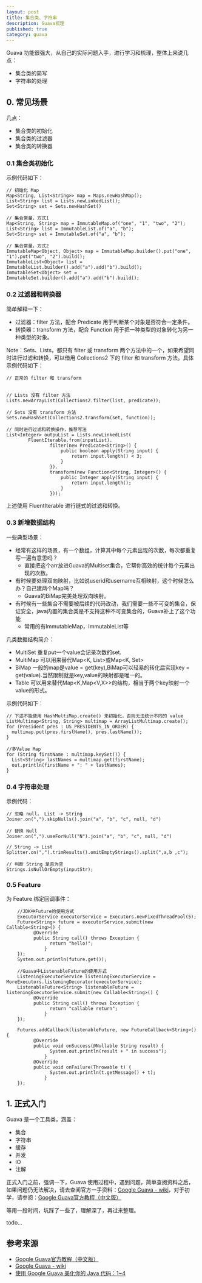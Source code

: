 ```yaml
---
layout: post
title: 集合类、字符串
description: Guava梳理
published: true
category: guava
---
```




Guava 功能很强大，从自己的实际问题入手，进行学习和梳理，整体上来说几点：

* 集合类的简写
* 字符串的处理


## 0. 常见场景


几点：

* 集合类的初始化
* 集合类的过滤器
* 集合类的转换器


### 0.1 集合类初始化

示例代码如下：

	// 初始化 Map
	Map<String, List<String>> map = Maps.newHashMap();
	List<String> list = Lists.newLinkedList();
	Set<String> set = Sets.newHashSet()
	
	// 集合常量，方式1
	Map<String, String> map = ImmutableMap.of("one", "1", "two", "2");
	List<String> list = ImmutableList.of("a", "b");
	Set<String> set = ImmutableSet.of("a", "b");
	
	// 集合常量，方式2
	ImmutableMap<Object, Object> map = ImmutableMap.builder().put("one", "1").put("two", "2").build();
	ImmutableList<Object> list = ImmutableList.builder().add("a").add("b").build(); 
	ImmutableSet<Object> set = ImmutableSet.builder().add("a").add("b").build();
	
	


### 0.2 过滤器和转换器


简单解释一下：

* 过滤器：filter 方法，配合 Predicate 用于判断某个对象是否符合一定条件。
* 转换器：transform 方法，配合 Function 用于把一种类型的对象转化为另一种类型的对象。

Note：Sets、Lists，都只有 filter 或 transform 两个方法中的一个，如果希望同时进行过滤和转换，可以借用 Collections2 下的 filter 和 transform 方法。具体示例代码如下：

	// 正常的 filter 和 transform
	
	
	// Lists 没有 filter 方法
	Lists.newArrayList(Collections2.filter(list, predicate));
	
	// Sets 没有 transform 方法
	Sets.newHashSet(Collections2.transform(set, function));
	
	// 同时进行过滤和转换操作，推荐写法
    List<Integer> outpuList = Lists.newLinkedList(
            FluentIterable.from(inputList).
                    filter(new Predicate<String>() {
                        public boolean apply(String input) {
                            return input.length() < 3;
                        }
                    }).
                    transform(new Function<String, Integer>() {
                        public Integer apply(String input) {
                            return input.length();
                        }
                    }));


上述使用 FluentIterable 进行链式的过滤和转换。




### 0.3 新增数据结构

一些典型场景：

* 经常有这样的场景，有一个数组，计算其中每个元素出现的次数，每次都重复写一遍有意思吗？
	* 直接把这个arr放进Guava的Multiset集合，它帮你高效的统计每个元素出现的次数。
* 有时候要处理双向映射，比如说userid和username互相映射，这个时候怎么办？自己建两个Map吗？
	* Guava的BiMap完美处理双向映射。
* 有时候有一些集合不需要被后续的代码改动，我们需要一些不可变的集合，保证安全，java内置的集合类是不支持这种不可变集合的，Guava补上了这个功能
	* 常用的有ImmutableMap，ImmutableList等

几类数据结构简介：

* MultiSet 重复put一个value会记录次数的set.
* MultiMap 可以用来替代Map<K, List<V>>或Map<K, Set<V>>
* BiMap 一般的map是value = get(key),BiMap可以轻易的转化后实现key = get(value).当然限制就是key,value的映射都是唯一的。
* Table 可以用来替代Map<K,Map<V,X>>的结构，相当于两个key映射一个value的形式。

示例代码如下：

	// 下述不能使用 HashMultiMap.create() 来初始化，否则无法统计不同的 value
	ListMultimap<String, String> multimap = ArrayListMultimap.create();
	for (President pres : US_PRESIDENTS_IN_ORDER) {
	  multimap.put(pres.firstName(), pres.lastName());
	}
	
	//多Value Map
	for (String firstName : multimap.keySet()) {
	  List<String> lastNames = multimap.get(firstName);
	  out.println(firstName + ": " + lastNames);
	}




### 0.4 字符串处理

示例代码：

	// 忽略 null， List -> String
	Joiner.on(",").skipNulls().join("a", "b", "c", null, "d")
	
	// 替换 Null
	Joiner.on(",").useForNull("N").join("a", "b", "c", null, "d")
	
	// String -> List
	Splitter.on(",").trimResults().omitEmptyStrings().split(",a,b ,c");
	
	// 判断 String 是否为空
	Strings.isNullOrEmpty(inputStr);
	
	

### 0.5 Feature

为 Feature 绑定回调事件：

        //JDK中Future的使用方式
        ExecutorService executorService = Executors.newFixedThreadPool(5);
        Future<String> future = executorService.submit(new Callable<String>() {
              @Override
              public String call() throws Exception {
                    return "hello!";
                  }
        });
        System.out.println(future.get());
         
        //Guava中ListenableFuture的使用方式
        ListeningExecutorService listeningExecutorService = MoreExecutors.listeningDecorator(executorService);
        ListenableFuture<String> listenableFuture = listeningExecutorService.submit(new Callable<String>() {
              @Override
              public String call() throws Exception {
                    return "callable return";
                  }
        });
        
        Futures.addCallback(listenableFuture, new FutureCallback<String>() {
              @Override
              public void onSuccess(@Nullable String result) {
                    System.out.println(result + " in success");
                  }
              @Override
              public void onFailure(Throwable t) {
                    System.out.println(t.getMessage() + t);
                  }
        });

	





## 1. 正式入门

Guava 是一个工具类，涵盖：

* 集合
* 字符串
* 缓存
* 并发
* IO
* 注解

正式入门之前，强调一下，Guava 使用过程中，遇到问题，简单查阅资料之后，如果问题仍无法解决，请去查阅官方一手资料：[Google Guava - wiki]，对于初学，请参阅：[Google Guava官方教程（中文版）]




等用一段时间，坑踩了一些了，理解深了，再过来整理。


todo...


































## 参考来源

* [Google Guava官方教程（中文版）]
* [Google Guava - wiki]
* [使用 Google Guava 美化你的 Java 代码：1~4]
















[NingG]:    		http://ningg.github.com  "NingG"
[Google Guava官方教程（中文版）]:			http://ifeve.com/google-guava/
[Google Guava - wiki]:					https://github.com/google/guava/wiki

[Multimap 多种实现方式]:					https://github.com/google/guava/wiki/NewCollectionTypesExplained#implementations-1


[使用 Google Guava 美化你的 Java 代码：1~4]:		http://my.oschina.net/leejun2005/blog/172328#OSC_h4_5





